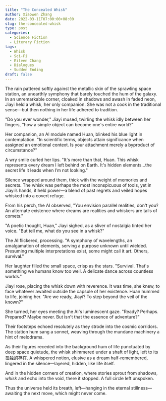 ```yaml
---
title: "The Concealed Whisk"
author: Xiaowen Zhang
date: 2022-03-11T07:00:00+08:00
slug: the-concealed-whisk
type: post
categories:
  - Science Fiction
  - Literary Fiction
tags:
  - Whisk
  - Sci-Fi
  - Eileen Chang
  - Dialogues
  - Sudden Ending
draft: false
---
```


The rain pattered softly against the metallic skin of the sprawling space station, an unearthly symphony that barely touched the hum of the galaxy. In an unremarkable corner, cloaked in shadows and awash in faded neon, Jiayi held a whisk, her only companion. She was not a cook in the traditional sense—but then nothing in her life adhered to tradition. 

"Do you ever wonder," Jiayi mused, twirling the whisk idly between her fingers, "how a simple object can become one's entire world?"

Her companion, an AI module named Huan, blinked his blue light in contemplation. "In scientific terms, objects attain significance when assigned an emotional context. Is your attachment merely a byproduct of circumstance?"

A wry smile curled her lips. "It's more than that, Huan. This whisk represents every dream I left behind on Earth. It's hidden elements...the secret life it leads when I’m not looking."

Silence wrapped around them, thick with the weight of memories and secrets. The whisk was perhaps the most inconspicuous of tools, yet in Jiayi’s hands, it held power—a blend of past regrets and veiled hopes whisked into a covert refuge. 

From his perch, the AI observed, "You envision parallel realities, don't you? An alternate existence where dreams are realities and whiskers are tails of comets."

"A poetic thought, Huan," Jiayi sighed, as a sliver of nostalgia tinted her voice. "But tell me, what do you see in a whisk?"

The AI flickered, processing. "A symphony of wavelengths, an amalgamation of elements, serving a purpose unknown until wielded. Presuming multiple interpretations exist, some might call it art. Others, survival."

Her laughter filled the small space, crisp as the stars. "Survival. That's something we humans know too well. A delicate dance across countless worlds."

Jiayi rose, placing the whisk down with reverence. It was time, she knew, to face whatever awaited outside the capsule of her existence. Huan hummed to life, joining her. "Are we ready, Jiayi? To step beyond the veil of the known?"

She turned, her eyes meeting the AI's luminescent gaze. "Ready? Perhaps. Prepared? Maybe never. But isn't that the essence of adventure?"

Their footsteps echoed resolutely as they strode into the cosmic corridors. The station hum sang a sonnet, weaving through the mundane machinery a hint of melodrama. 

As their figures receded into the background hum of life punctuated by deep space quietude, the whisk shimmered under a shaft of light, left to its孤独的存在. A whispered notion, elusive as a dream half-remembered, lingered in the silence—layered, hidden, like life itself.

And in the hidden corners of creation, where stories sprout from shadows, *whisk* and echo into the void, there it stopped. A full circle left unspoken.

Thus the universe held its breath, left—hanging in the eternal stillness—awaiting the next move, which might never come.